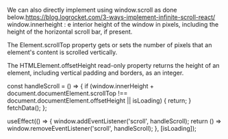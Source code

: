 We can also directly implement using window.scroll as done below.https://blog.logrocket.com/3-ways-implement-infinite-scroll-react/
window.innerheight : e interior height of the window in pixels, including the height of the horizontal scroll bar, if present.

The Element.scrollTop property gets or sets the number of pixels that an element's content is scrolled vertically.

The HTMLElement.offsetHeight read-only property returns the height of an element, including vertical padding and borders, as an integer.

const handleScroll = () => {
  if (window.innerHeight + document.documentElement.scrollTop !== document.documentElement.offsetHeight || isLoading) {
    return;
  }
  fetchData();
};

useEffect(() => {
  window.addEventListener('scroll', handleScroll);
  return () => window.removeEventListener('scroll', handleScroll);
}, [isLoading]);